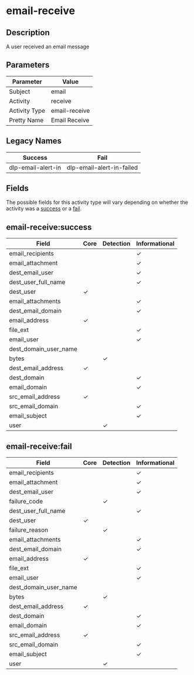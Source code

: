 email-receive
=============

Description
-----------
A user received an email message

Parameters
----------
| Parameter     | Value         |
| ------------- | ------------- |
| Subject       | email         |
| Activity      | receive       |
| Activity Type | email-receive |
| Pretty Name   | Email Receive |

Legacy Names
------------
| Success                | Fail                          |
| ---------------------- | ----------------------------- |
| dlp-email-alert-in<br> | dlp-email-alert-in-failed<br> |

Fields
------

The possible fields for this activity type will vary depending on whether the activity was a [success](#email-receivesuccess) or a [fail](#email-receivefail).


email-receive:success
---------------------

| Field                 | Core     | Detection | Informational |
| --------------------- | -------- | --------- | ------------- |
| email_recipients      |          |           | &#10003;      |
| email_attachment      |          |           | &#10003;      |
| dest_email_user       |          |           | &#10003;      |
| dest_user_full_name   |          |           | &#10003;      |
| dest_user             | &#10003; |           |               |
| email_attachments     |          |           | &#10003;      |
| dest_email_domain     |          |           | &#10003;      |
| email_address         | &#10003; |           |               |
| file_ext              |          |           | &#10003;      |
| email_user            |          |           | &#10003;      |
| dest_domain_user_name |          |           |               |
| bytes                 |          | &#10003;  |               |
| dest_email_address    | &#10003; |           |               |
| dest_domain           |          |           | &#10003;      |
| email_domain          |          |           | &#10003;      |
| src_email_address     | &#10003; |           |               |
| src_email_domain      |          |           | &#10003;      |
| email_subject         |          |           | &#10003;      |
| user                  |          | &#10003;  |               |

email-receive:fail
------------------

| Field                 | Core     | Detection | Informational |
| --------------------- | -------- | --------- | ------------- |
| email_recipients      |          |           | &#10003;      |
| email_attachment      |          |           | &#10003;      |
| dest_email_user       |          |           | &#10003;      |
| failure_code          |          | &#10003;  |               |
| dest_user_full_name   |          |           | &#10003;      |
| dest_user             | &#10003; |           |               |
| failure_reason        |          | &#10003;  |               |
| email_attachments     |          |           | &#10003;      |
| dest_email_domain     |          |           | &#10003;      |
| email_address         | &#10003; |           |               |
| file_ext              |          |           | &#10003;      |
| email_user            |          |           | &#10003;      |
| dest_domain_user_name |          |           |               |
| bytes                 |          | &#10003;  |               |
| dest_email_address    | &#10003; |           |               |
| dest_domain           |          |           | &#10003;      |
| email_domain          |          |           | &#10003;      |
| src_email_address     | &#10003; |           |               |
| src_email_domain      |          |           | &#10003;      |
| email_subject         |          |           | &#10003;      |
| user                  |          | &#10003;  |               |